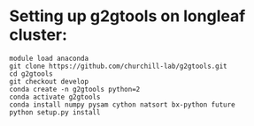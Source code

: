 # Setting up g2gtools on longleaf cluster:

```
module load anaconda
git clone https://github.com/churchill-lab/g2gtools.git
cd g2gtools
git checkout develop
conda create -n g2gtools python=2
conda activate g2gtools
conda install numpy pysam cython natsort bx-python future
python setup.py install
```
